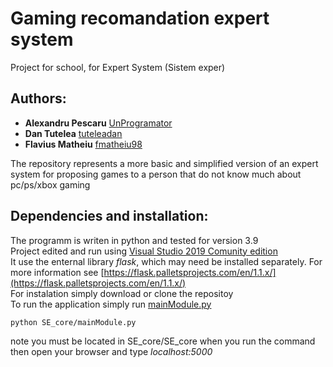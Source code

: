 # Gaming recomandation expert system

Project for school, for Expert System (Sistem exper)

## Authors: 
- **Alexandru Pescaru** [UnProgramator](https://github.com/UnProgramator/ProiectSE)  
- **Dan Tutelea** [tuteleadan](https://github.com/tuteleadan)  
- **Flavius Matheiu** [fmatheiu98](https://github.com/fmatheiu98)  

The repository represents a more basic and simplified version of an expert system for proposing games to a person that do not know much about pc/ps/xbox gaming 

## Dependencies and installation:
The programm is writen in python and tested for version 3.9  
Project edited and run using [Visual Studio 2019 Comunity edition](https://visualstudio.microsoft.com/)  
It use the enternal library *flask*, which may need be installed separately. For more information see  [https://flask.palletsprojects.com/en/1.1.x/](https://flask.palletsprojects.com/en/1.1.x/)  
For instalation simply download or clone the repositoy  
To run the application simply run [mainModule.py](https://github.com/UnProgramator/ProiectSE/blob/master/SE_core/SE_core/mainModule.py)  
```bash
python SE_core/mainModule.py  
```  
note you must be located in SE_core/SE_core when you run the command  
then open your browser and type *localhost:5000*
